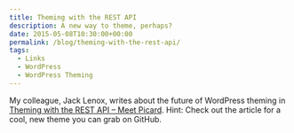 ```yaml
---
title: Theming with the REST API
description: A new way to theme, perhaps?
date: 2015-05-08T10:30:00+00:00
permalink: /blog/theming-with-the-rest-api/
tags:
  - Links
  - WordPress
  - WordPress Theming
---
```


My colleague, Jack Lenox, writes about the future of WordPress theming in [Theming with the REST API – Meet Picard](http://themeshaper.com/2015/05/07/theming-with-the-rest-api-meet-picard/). Hint: Check out the article for a cool, new theme you can grab on GitHub.
